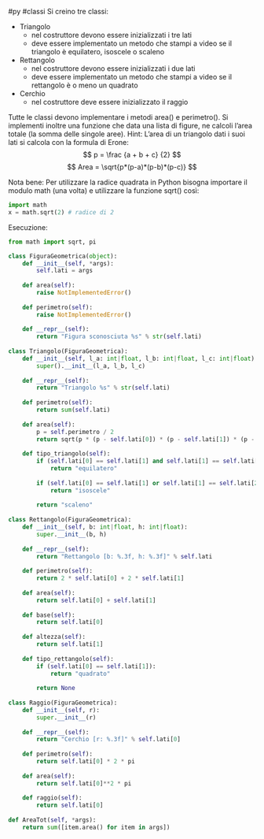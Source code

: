#py #classi
Si creino tre classi:
- Triangolo
	- nel costruttore devono essere inizializzati i tre lati 
	- deve essere implementato un metodo che stampi a video se il triangolo è equilatero, isoscele o scaleno
- Rettangolo
	- nel costruttore devono essere inizializzati i due lati
	- deve essere implementato un metodo che stampi a video se il rettangolo è o meno un quadrato
- Cerchio
	- nel costruttore deve essere inizializzato il raggio

Tutte le classi devono implementare i metodi area() e perimetro(). Si implementi inoltre una funzione che data una lista di figure, ne calcoli l’area totale (la somma delle singole aree).
Hint: L’area di un triangolo dati i suoi lati si calcola con la formula di Erone:
$$
	p = \frac {a + b + c} {2}
$$
$$
	Area = \sqrt{p*(p-a)*(p-b)*(p-c)}
$$

Nota bene: Per utilizzare la radice quadrata in Python bisogna importare il modulo math (una volta) e utilizzare la funzione sqrt() così:
```python
import math
x = math.sqrt(2) # radice di 2
```

Esecuzione:
```python
from math import sqrt, pi

class FiguraGeometrica(object):
    def __init__(self, *args):
        self.lati = args
    
    def area(self):
        raise NotImplementedError()
    
    def perimetro(self):
        raise NotImplementedError()
    
    def __repr__(self):
        return "Figura sconosciuta %s" % str(self.lati)
    
class Triangolo(FiguraGeometrica):
    def __init__(self, l_a: int|float, l_b: int|float, l_c: int|float):
        super().__init__(l_a, l_b, l_c)
        
    def __repr__(self):
        return "Triangolo %s" % str(self.lati)
    
    def perimetro(self):
        return sum(self.lati)
    
    def area(self):
        p = self.perimetro / 2
        return sqrt(p * (p - self.lati[0]) * (p - self.lati[1]) * (p - self.lati[2]))
    
    def tipo_triangolo(self):
        if (self.lati[0] == self.lati[1] and self.lati[1] == self.lati[2]):
            return "equilatero"
        
        if (self.lati[0] == self.lati[1] or self.lati[1] == self.lati[2] or self.lati[0] == self.lati[2]):
            return "isoscele"
    
        return "scaleno"
    
class Rettangolo(FiguraGeometrica):
    def __init__(self, b: int|float, h: int|float):
        super.__init__(b, h)
        
    def __repr__(self):
        return "Rettangolo [b: %.3f, h: %.3f]" % self.lati
    
    def perimetro(self):
        return 2 * self.lati[0] + 2 * self.lati[1]
    
    def area(self):
        return self.lati[0] + self.lati[1]
    
    def base(self):
        return self.lati[0]
    
    def altezza(self):
        return self.lati[1]
    
    def tipo_rettangolo(self):
        if (self.lati[0] == self.lati[1]):
            return "quadrato"
        
        return None
    
class Raggio(FiguraGeometrica):
    def __init__(self, r):
        super.__init__(r)
        
    def __repr__(self):
        return "Cerchio [r: %.3f]" % self.lati[0]
    
    def perimetro(self):
        return self.lati[0] * 2 * pi
    
    def area(self):
        return self.lati[0]**2 * pi
    
    def raggio(self):
        return self.lati[0]
    
def AreaTot(self, *args):
    return sum([item.area() for item in args])
```